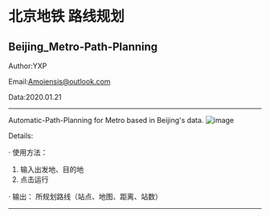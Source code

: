北京地铁 路线规划
======================================================================
Beijing_Metro-Path-Planning
---------------------------------------

Author:YXP

Email:Amoiensis@outlook.com

Data:2020.01.21
***************************************
Automatic-Path-Planning for Metro based in Beijing's data.
![image](https://github.com/Amoiensis/Beijing_Metro-Path-Planning/blob/master/picture/pic1.JPG)

Details:

· 使用方法：
1. 输入出发地、目的地
2. 点击运行

· 输出：
所规划路线（站点、地图、距离、站数）
***************************************
